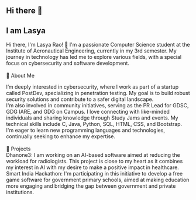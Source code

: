 ## Hi there 👋
## I am Lasya
Hi there, I'm Lasya Rao! 👋
I'm a passionate Computer Science student at the Institute of Aeronautical Engineering, currently in my 3rd semester. My journey in technology has led me to explore various fields, with a special focus on cybersecurity and software development.
</br>
</br>
🌟 About Me
</br>

I’m deeply interested in cybersecurity, where I work as part of a startup called PostDev, specializing in penetration testing. My goal is to build robust security solutions and contribute to a safer digital landscape.
</br>
I'm also involved in community initiatives, serving as the PR Lead for GDSC, GDG IARE, and GDG on Campus. I love connecting with like-minded individuals and sharing knowledge through Study Jams and events.
My technical skills include C, Java, Python, SQL, HTML, CSS, and Bootstrap. I'm eager to learn new programming languages and technologies, continually seeking to enhance my expertise.
</br>
</br>
🚀 Projects 
</br>
Dhanone3: I am working on an AI-based software aimed at reducing the workload for radiologists. This project is close to my heart as it combines my interest in AI with my desire to make a positive impact in healthcare.
</br>
Smart India Hackathon: I'm participating in this initiative to develop a free game software for government primary schools, aimed at making education more engaging and bridging the gap between government and private institutions.
<!--
**Lasya1905/Lasya1905** is a ✨ _special_ ✨ repository because its `README.md` (this file) appears on your GitHub profile.

Here are some ideas to get you started:

- 🔭 I’m currently working on ...
- 🌱 I’m currently learning ...
- 👯 I’m looking to collaborate on ...
- 🤔 I’m looking for help with ...
- 💬 Ask me about ...
- 📫 How to reach me: ...
- 😄 Pronouns: ...
- ⚡ Fun fact: ...
-->
